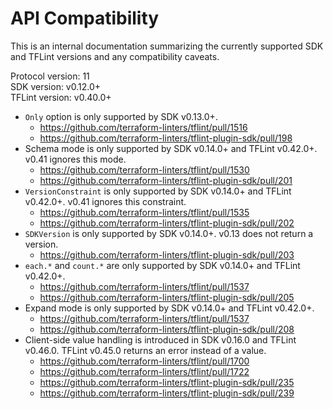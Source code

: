 # API Compatibility

This is an internal documentation summarizing the currently supported SDK and TFLint versions and any compatibility caveats.

Protocol version: 11  
SDK version: v0.12.0+  
TFLint version: v0.40.0+  

- `Only` option is only supported by SDK v0.13.0+.
  - https://github.com/terraform-linters/tflint/pull/1516
  - https://github.com/terraform-linters/tflint-plugin-sdk/pull/198
- Schema mode is only supported by SDK v0.14.0+ and TFLint v0.42.0+. v0.41 ignores this mode.
  - https://github.com/terraform-linters/tflint/pull/1530
  - https://github.com/terraform-linters/tflint-plugin-sdk/pull/201
- `VersionConstraint` is only supported by SDK v0.14.0+ and TFLint v0.42.0+. v0.41 ignores this constraint.
  - https://github.com/terraform-linters/tflint/pull/1535
  - https://github.com/terraform-linters/tflint-plugin-sdk/pull/202
- `SDKVersion` is only supported by SDK v0.14.0+. v0.13 does not return a version.
  - https://github.com/terraform-linters/tflint-plugin-sdk/pull/203
- `each.*` and `count.*` are only supported by SDK v0.14.0+ and TFLint v0.42.0+.
  - https://github.com/terraform-linters/tflint/pull/1537
  - https://github.com/terraform-linters/tflint-plugin-sdk/pull/205
- Expand mode is only supported by SDK v0.14.0+ and TFLint v0.42.0+.
  - https://github.com/terraform-linters/tflint/pull/1537
  - https://github.com/terraform-linters/tflint-plugin-sdk/pull/208
- Client-side value handling is introduced in SDK v0.16.0 and TFLint v0.46.0. TFLint v0.45.0 returns an error instead of a value.
  - https://github.com/terraform-linters/tflint/pull/1700
  - https://github.com/terraform-linters/tflint/pull/1722
  - https://github.com/terraform-linters/tflint-plugin-sdk/pull/235
  - https://github.com/terraform-linters/tflint-plugin-sdk/pull/239
